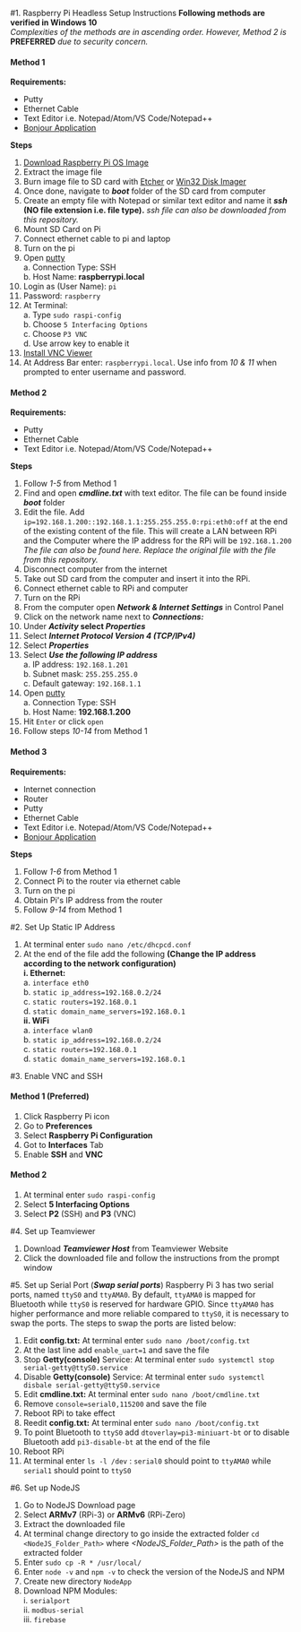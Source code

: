 #1. Raspberry Pi Headless Setup Instructions
**Following methods are verified in Windows 10**<br/>
*Complexities of the methods are in ascending order. However, Method 2 is* **PREFERRED** *due to security concern.*

#### **Method 1**
**Requirements:**
* Putty
* Ethernet Cable
* Text Editor i.e. Notepad/Atom/VS Code/Notepad++
* [Bonjour Application](https://support.apple.com/downloads/bonjour)<br/>


**Steps**<br/>
1. [Download Raspberry Pi OS Image](https://www.raspberrypi.org/downloads/raspbian/)
2. Extract the image file
3. Burn image file to SD card with [Etcher](https://etcher.io/) or [Win32 Disk Imager](https://sourceforge.net/projects/win32diskimager/)
4. Once done, navigate to ***boot*** folder of the SD card from computer
5. Create an empty file with Notepad or similar text editor and name it ***ssh* (NO file extension i.e. file type).** *ssh file can also be downloaded from this repository.*
6. Mount SD Card on Pi
7. Connect ethernet cable to pi and laptop
8. Turn on the pi
9. Open [putty](https://www.putty.org/)<br/>
   a. Connection Type: SSH<br/>
   b. Host Name: **raspberrypi.local**
10. Login as (User Name): `pi`
11. Password: `raspberry`
12. At Terminal:<br/>
   a. Type `sudo raspi-config`<br/>
   b. Choose `5 Interfacing Options`<br/>
   c. Choose `P3 VNC`<br/>
   d. Use arrow key to enable it
13. [Install VNC Viewer](https://www.realvnc.com/en/connect/download/viewer/)
14. At Address Bar enter: `raspberrypi.local`. Use info from *10 & 11* when prompted to enter username and password.

#### **Method 2**
**Requirements:**
* Putty
* Ethernet Cable
* Text Editor i.e. Notepad/Atom/VS Code/Notepad++<br/>


**Steps**<br/>
1. Follow *1-5* from Method 1
6. Find and open ***cmdline.txt*** with text editor. The file can be found inside ***boot*** folder
7. Edit the file. Add `ip=192.168.1.200::192.168.1.1:255.255.255.0:rpi:eth0:off` at the end of the existing content of the file. This will create a LAN between RPi and the Computer where the IP address for the RPi will be `192.168.1.200`<br/>
   *The file can also be found here. Replace the original file with the file from this repository.*
8. Disconnect computer from the internet
9. Take out SD card from the computer and insert it into the RPi.
10. Connect ethernet cable to RPi and computer
11. Turn on the RPi
12. From the computer open ***Network & Internet Settings*** in Control Panel 
13. Click on the network name next to ***Connections:***
14. Under ***Activity* select *Properties***<br/>
15. Select ***Internet Protocol Version 4 (TCP/IPv4)***
16. Select ***Properties***<br/>
17. Select ***Use the following IP address***<br/>
    a. IP address: `192.168.1.201`<br/>
    b. Subnet mask: `255.255.255.0`<br/>
    c. Default gateway: `192.168.1.1`<br/>
18. Open [putty](https://www.putty.org/)<br/>
   a. Connection Type: SSH<br/>
   b. Host Name: **192.168.1.200**
19. Hit `Enter` or click `open`
20. Follow steps *10-14* from Method 1

#### **Method 3**
**Requirements:**
* Internet connection
* Router
* Putty
* Ethernet Cable
* Text Editor i.e. Notepad/Atom/VS Code/Notepad++
* [Bonjour Application](https://support.apple.com/downloads/bonjour)<br/>

**Steps**<br/>
1. Follow *1-6* from Method 1
7. Connect Pi to the router via ethernet cable
8. Turn on the pi
9. Obtain Pi's IP address from the router
10. Follow *9-14* from Method 1

#2. Set Up Static IP Address
1. At terminal enter `sudo nano /etc/dhcpcd.conf`
2. At the end of the file add the following **(Change the IP address according to the network configuration)**<br/>
   **i. Ethernet:**<br/>
        a. `interface eth0`<br/>
        b. `static ip_address=192.168.0.2/24`<br/>
        c. `static routers=192.168.0.1`<br/>
        d. `static domain_name_servers=192.168.0.1`<br/>
   **ii. WiFi**<br/>
        a. `interface wlan0`<br/>
        b. `static ip_address=192.168.0.2/24`<br/>
        c. `static routers=192.168.0.1`<br/>
        d. `static domain_name_servers=192.168.0.1`<br/>

#3. Enable VNC and SSH
#### **Method 1 (Preferred)**
1. Click Raspberry Pi icon
2. Go to **Preferences**
3. Select **Raspberry Pi Configuration**
4. Got to **Interfaces** Tab
5. Enable **SSH** and **VNC**

#### **Method 2**
1. At terminal enter `sudo raspi-config`
2. Select **5 Interfacing Options**
3. Select **P2** (SSH) and **P3** (VNC)

#4. Set up Teamviewer
1. Download ***Teamviewer Host*** from Teamviewer Website
2. Click the downloaded file and follow the instructions from the prompt window

#5. Set up Serial Port (***Swap serial ports***)
Raspberry Pi 3 has two serial ports, named `ttyS0` and `ttyAMA0`. By default, `ttyAMA0` is mapped for Bluetooth while `ttyS0` is reserved for hardware GPIO. Since `ttyAMA0` has higher performance and more reliable compared to `ttyS0`, it is necessary to swap the ports. The steps to swap the ports are listed below:
1. Edit **config.txt:** At terminal enter `sudo nano /boot/config.txt`
2. At the last line add `enable_uart=1` and save the file
3. Stop **Getty(console)** Service: At terminal enter `sudo systemctl stop serial-getty@ttyS0.service`
4. Disable **Getty(console)** Service: At terminal enter `sudo systemctl disbale serial-getty@ttyS0.service`
5. Edit **cmdline.txt:** At terminal enter `sudo nano /boot/cmdline.txt`
6. Remove `console=serial0,115200` and save the file
7. Reboot RPi to take effect
8. Reedit **config.txt:** At terminal enter `sudo nano /boot/config.txt`
9. To point Bluetooth to `ttyS0` add `dtoverlay=pi3-miniuart-bt` or to disable Bluetooth add `pi3-disable-bt` at the end of the file
10. Reboot RPi
11. At terminal enter `ls -l /dev` : `serial0` should point to `ttyAMA0` while `serial1` should point to `ttyS0`

#6. Set up NodeJS
1. Go to NodeJS Download page
2. Select **ARMv7** (RPi-3) or **ARMv6** (RPi-Zero)
3. Extract the downloaded file
4. At terminal change directory to go inside the extracted folder `cd <NodeJS_Folder_Path>` where *<NodeJS_Folder_Path>* is the path of the extracted folder
5. Enter `sudo cp -R * /usr/local/`
6. Enter `node -v` and `npm -v` to check the version of the NodeJS and NPM
7. Create new directory `NodeApp`
8. Download NPM Modules:<br/>
   i. `serialport`<br/>
   ii. `modbus-serial`<br/>
   iii. `firebase`<br/>